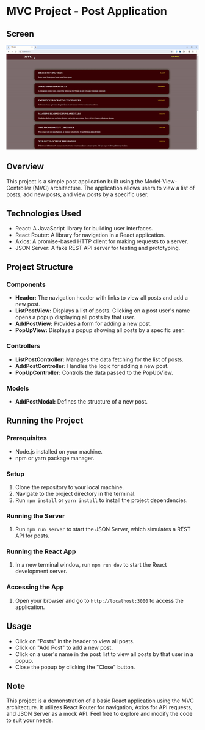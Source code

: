 # MVC Project - Post Application

## Screen

![](./public/screen.gif)

## Overview
This project is a simple post application built using the Model-View-Controller (MVC) architecture. The application allows users to view a list of posts, add new posts, and view posts by a specific user.

## Technologies Used
- React: A JavaScript library for building user interfaces.
- React Router: A library for navigation in a React application.
- Axios: A promise-based HTTP client for making requests to a server.
- JSON Server: A fake REST API server for testing and prototyping.

## Project Structure

### Components
- **Header:** The navigation header with links to view all posts and add a new post.
- **ListPostView:** Displays a list of posts. Clicking on a post user's name opens a popup displaying all posts by that user.
- **AddPostView:** Provides a form for adding a new post.
- **PopUpView:** Displays a popup showing all posts by a specific user.

### Controllers
- **ListPostController:** Manages the data fetching for the list of posts.
- **AddPostController:** Handles the logic for adding a new post.
- **PopUpController:** Controls the data passed to the PopUpView.

### Models
- **AddPostModal:** Defines the structure of a new post.

## Running the Project

### Prerequisites
- Node.js installed on your machine.
- npm or yarn package manager.

### Setup
1. Clone the repository to your local machine.
2. Navigate to the project directory in the terminal.
3. Run `npm install` or `yarn install` to install the project dependencies.

### Running the Server
1. Run `npm run server` to start the JSON Server, which simulates a REST API for posts.

### Running the React App
1. In a new terminal window, run `npm run dev` to start the React development server.

### Accessing the App
1. Open your browser and go to `http://localhost:3000` to access the application.

## Usage
- Click on "Posts" in the header to view all posts.
- Click on "Add Post" to add a new post.
- Click on a user's name in the post list to view all posts by that user in a popup.
- Close the popup by clicking the "Close" button.

## Note
This project is a demonstration of a basic React application using the MVC architecture. It utilizes React Router for navigation, Axios for API requests, and JSON Server as a mock API. Feel free to explore and modify the code to suit your needs.
